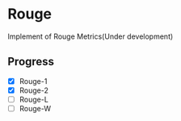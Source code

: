 # Rouge

Implement of Rouge Metrics(Under development)

## Progress

- [x] Rouge-1
- [x] Rouge-2
- [ ] Rouge-L
- [ ] Rouge-W